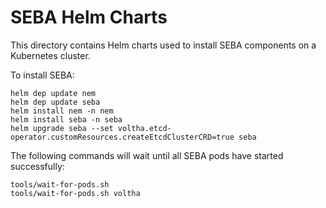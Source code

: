 # SEBA Helm Charts

This directory contains Helm charts used to install SEBA components on
a Kubernetes cluster.

To install SEBA:

```
helm dep update nem
helm dep update seba
helm install nem -n nem
helm install seba -n seba
helm upgrade seba --set voltha.etcd-operator.customResources.createEtcdClusterCRD=true seba
```

The following commands will wait until all SEBA pods have started successfully:

```
tools/wait-for-pods.sh
tools/wait-for-pods.sh voltha
```